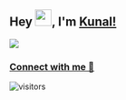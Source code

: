 ## Hey <img src="https://github.com/TheDudeThatCode/TheDudeThatCode/blob/master/Assets/Hi.gif" width="29px">, I'm [Kunal!](https://bio.link/kunalk) 

![](https://i.ibb.co/F38F21R/LinkedIn.jpg)

### [Connect with me 💬](https://bio.link/kunalk) 
![visitors](https://visitor-badge.laobi.icu/badge?page_id=kunal-kushwaha.kunal-kushwaha)
